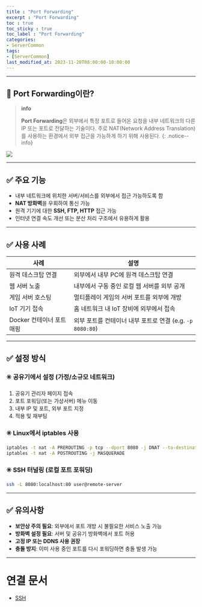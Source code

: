 ```yaml
---
title : "Port Forwarding"
excerpt : "Port Forwarding"
toc : true
toc_sticky : true
toc_label : "Port Forwarding"
categories:
- ServerCommon
tags:
- [ServerCommon]
last_modified_at: 2023-11-20T08:00:00-10:00:00
---
```

  
---
  
## 📌 Port Forwarding이란?

> **info**
>
> **Port Forwarding**은 외부에서 특정 포트로 들어온 요청을 내부 네트워크의 다른 IP 또는 포트로 전달하는 기술이다. 주로 NAT(Network Address Translation)를 사용하는 환경에서 외부 접근을 가능하게 하기 위해 사용된다. 
{: .notice--info}  

![](98.Resources/Images/PortForwarding.png)

---
  
## ✅ 주요 기능

- 내부 네트워크에 위치한 서버/서비스를 외부에서 접근 가능하도록 함
- **NAT 방화벽**을 우회하여 통신 가능
- 원격 기기에 대한 **SSH, FTP, HTTP** 접근 가능
- 인터넷 연결 속도 개선 또는 분산 처리 구조에서 유용하게 활용

---
  
## ✅ 사용 사례

| 사례 | 설명 |
|------|------|
| 원격 데스크탑 연결 | 외부에서 내부 PC에 원격 데스크탑 연결 |
| 웹 서버 노출 | 내부에서 구동 중인 로컬 웹 서버를 외부 공개 |
| 게임 서버 호스팅 | 멀티플레이 게임의 서버 포트를 외부에 개방 |
| IoT 기기 접속 | 홈 네트워크 내 IoT 장비에 외부에서 접속 |
| Docker 컨테이너 포트 매핑 | 외부 포트를 컨테이너 내부 포트로 연결 (e.g. `-p 8080:80`) |

---
  
## ✅ 설정 방식
  
### ✳️ 공유기에서 설정 (가정/소규모 네트워크)

1. 공유기 관리자 페이지 접속
2. 포트 포워딩(또는 가상서버) 메뉴 이동
3. 내부 IP 및 포트, 외부 포트 지정
4. 적용 및 재부팅
  
### ✳️ Linux에서 iptables 사용
  
```bash
iptables -t nat -A PREROUTING -p tcp --dport 8080 -j DNAT --to-destination 192.168.0.100:80
iptables -t nat -A POSTROUTING -j MASQUERADE
```
  
### ✳️ SSH 터널링 (로컬 포트 포워딩)
  
```bash
ssh -L 8080:localhost:80 user@remote-server
```

---
  
## ✅ 유의사항

- **보안상 주의 필요**: 외부에서 포트 개방 시 불필요한 서비스 노출 가능
- **방화벽 설정 필요**: 서버 및 공유기 방화벽에서 포트 허용
- **고정 IP 또는 DDNS 사용 권장**
- **충돌 방지**: 이미 사용 중인 포트를 다시 포워딩하면 충돌 발생 가능

---
  
# 연결 문서
- [SSH](../../통신/통신-SSH)
